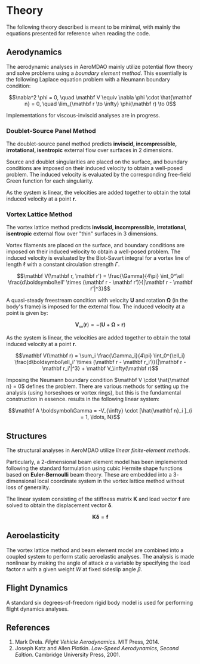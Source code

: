 # Theory

The following theory described is meant to be minimal, with mainly the equations presented for reference when reading the code.

## Aerodynamics

The aerodynamic analyses in AeroMDAO mainly utilize potential flow theory and solve problems using a _boundary element method_. This essentially is the following Laplace equation problem with a Neumann boundary condition:

```math
\nabla^2 \phi = 0, \quad \mathbf V \equiv \nabla \phi \cdot \hat{\mathbf n} = 0, \quad \lim_{\mathbf r \to \infty} \phi(\mathbf r) \to 0
```

Implementations for viscous-inviscid analyses are in progress.

### Doublet-Source Panel Method

The doublet-source panel method predicts **inviscid, incompressible, irrotational, isentropic** external flow over surfaces in $2$ dimensions. 

Source and doublet singularities are placed on the surface, and boundary conditions are imposed on their induced velocity to obtain a well-posed problem. The induced velocity is evaluated by the corresponding free-field Green function for each singularity. 

```math

```


As the system is linear, the velocities are added together to obtain the total induced velocity at a point $\mathbf r$.

```math

```

### Vortex Lattice Method

The vortex lattice method predicts **inviscid, incompressible, irrotational, isentropic** external flow over "thin" surfaces in $3$ dimensions. 

Vortex filaments are placed on the surface, and boundary conditions are imposed on their induced velocity to obtain a well-posed problem. The induced velocity is evaluated by the Biot-Savart integral for a vortex line of length $\ell$ with a constant circulation strength $\Gamma$.

```math
\mathbf V(\mathbf r, \mathbf r') = \frac{\Gamma}{4\pi} \int_0^\ell \frac{d\boldsymbol\ell' \times (\mathbf r - \mathbf r')}{|\mathbf r - \mathbf r'|^3}
```

A quasi-steady freestream condition with velocity $\mathbf U$ and rotation $\boldsymbol\Omega$ (in the body's frame) is imposed for the external flow. The induced velocity at a point is given by:

```math
\mathbf V_{\infty}(\mathbf r) = - (\mathbf U + \boldsymbol\Omega \times \mathbf r)
```

As the system is linear, the velocities are added together to obtain the total induced velocity at a point $\mathbf r$.

```math
\mathbf V(\mathbf r) = \sum_i \frac{\Gamma_i}{4\pi} \int_0^{\ell_i} \frac{d\boldsymbol\ell_i' \times (\mathbf r - \mathbf r_i')}{|\mathbf r - \mathbf r_i'|^3} + \mathbf V_\infty(\mathbf r)
```

Imposing the Neumann boundary condition $\mathbf V \cdot \hat{\mathbf n} = 0$ defines the problem. There are various methods for setting up the analysis (using horseshoes or vortex rings), but this is the fundamental construction in essence. results in the following linear system:

```math
\mathbf A \boldsymbol\Gamma = -V_{\infty} \cdot [\hat{\mathbf n}_i ]_{i = 1, \ldots, N}
```

## Structures

The structural analyses in AeroMDAO utilize _linear finite-element methods_. 

Particularly, a $2$-dimensional beam element model has been implemented following the standard formulation using cubic Hermite shape functions based on **Euler-Bernoulli** beam theory. These are embedded into a $3$-dimensional local coordinate system in the vortex lattice method without loss of generality.

The linear system consisting of the stiffness matrix $\mathbf K$ and load vector $\mathbf f$ are solved to obtain the displacement vector $\boldsymbol\delta$.

```math
\mathbf K \boldsymbol\delta = \mathbf f
```

## Aeroelasticity

The vortex lattice method and beam element model are combined into a coupled system to perform static aeroelastic analyses. The analysis is made nonlinear by making the angle of attack $\alpha$ a variable by specifying the load factor $n$ with a given weight $W$ at fixed sideslip angle $\beta$.


## Flight Dynamics

A standard six degrees-of-freedom rigid body model is used for performing flight dynamics analyses.

```math

```

## References

1. Mark Drela. _Flight Vehicle Aerodynamics_. MIT Press, 2014.
2. Joseph Katz and Allen Plotkin. _Low-Speed Aerodynamics, Second Edition_. Cambridge University Press, 2001.